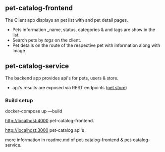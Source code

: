 ## pet-catalog-frontend

The Client app displays an pet list with and pet detail pages.

- Pets information \_name, status, categories & and tags are show in the list.
- Search pets by _tags_ on the client.
- Pet details on the route of the respective pet with information along with image .

## pet-catalog-service

The backend app provides api's for pets, users & store.

- api's results are exposed via REST endpoints ([pet store](https://editor.swagger.io/?url=https://raw.githubusercontent.com/swagger-api/swagger-petstore/master/src/main/resources/openapi.yaml))

### Build setup

docker-compose up —build

[http://localhost:4000](http://localhost:4000/) pet-catalog-frontend.

[http://localhost:3000](http://localhost:3000/v1) pet-catalog api's .

more information in readme.md of pet-catalog-frontend & pet-catalog-service.
